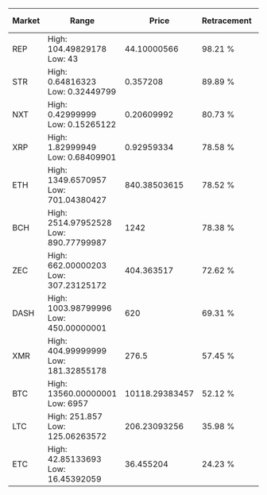 | Market | Range | Price| Retracement | Doubles to 50% |
| --- | --- | --- | --- | --- |
| REP | High: 104.49829178<br />Low: 43 | 44.10000566 | 98.21 % | 1.67 |
| STR | High: 0.64816323<br />Low: 0.32449799 | 0.357208 | 89.89 % | 1.36 |
| NXT | High: 0.42999999<br />Low: 0.15265122 | 0.20609992 | 80.73 % | 1.41 |
| XRP | High: 1.82999949<br />Low: 0.68409901 | 0.92959334 | 78.58 % | 1.35 |
| ETH | High: 1349.6570957<br />Low: 701.04380427 | 840.38503615 | 78.52 % | 1.22 |
| BCH | High: 2514.97952528<br />Low: 890.77799987 | 1242 | 78.38 % | 1.37 |
| ZEC | High: 662.00000203<br />Low: 307.23125172 | 404.363517 | 72.62 % | 1.20 |
| DASH | High: 1003.98799996<br />Low: 450.00000001 | 620 | 69.31 % | 1.17 |
| XMR | High: 404.99999999<br />Low: 181.32855178 | 276.5 | 57.45 % | 1.06 |
| BTC | High: 13560.00000001<br />Low: 6957 | 10118.29383457 | 52.12 % | 1.01 |
| LTC | High: 251.857<br />Low: 125.06263572 | 206.23093256 | 35.98 % | 0.00 |
| ETC | High: 42.85133693<br />Low: 16.45392059 | 36.455204 | 24.23 % | 0.00 |
